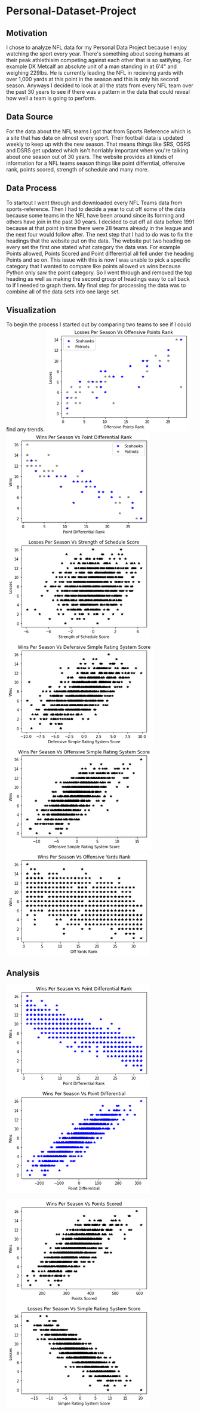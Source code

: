 # Personal-Dataset-Project

## Motivation
I chose to analyze NFL data for my Personal Data Project because I enjoy watching the sport every year. There's something about seeing humans at their peak athlethisim competing against each other that is so satifying. For example DK Metcalf an absolute unit of a man standing in at 6'4" and weighing 229lbs. He is currently leading the NFL in recieving yards with over 1,000 yards at this point in the season and this is only his second season. Anyways I decided to look at all the stats from every NFL team over the past 30 years to see if there was a pattern in the data that could reveal how well a team is going to perform.


## Data Source
For the data about the NFL teams I got that from Sports Reference which is a site that has data on almost every sport. Their football data is updated weekly to keep up with the new season. That means things like SRS, OSRS and DSRS get updated which isn't horriably important when you're talking about one season out of 30 years. The website provides all kinds of information for a NFL teams season things like point differntial, offensive rank, points scored, strength of schedule and many more.


## Data Process
To startout I went through and downloaded every NFL Teams data from sports-reference. Then I had to decide a year to cut off some of the data because some teams in the NFL have been around since its forming and others have join in the past 30 years. I decided to cut off all data before 1991 because at that point in time there were 28 teams already in the league and the next four would follow after. The next step that I had to do was to fix the headings that the website put on the data. The website put two heading on every set the first one stated what category the data was. For example Points allowed, Points Scored and Point differential all fell under the heading Points and so on. This issue with this is now I was unable to pick a specific category that I wanted to compare like points allowed vs wins because Python only saw the point category. So I went through and removed the top heading as well as making the second group of headings easy to call back to if I needed to graph them. My final step for processing the data was to combine all of the data sets into one large set.


## Visualization
To begin the process I started out by comparing two teams to see if I could find any trends.
![l vs off pt rk](https://github.com/Philip-Bailey/Personal-Dataset-Project/blob/master/L%20vs%20Off%20Pt%20Rk.png)
![w vs pt dif rk](https://github.com/Philip-Bailey/Personal-Dataset-Project/blob/master/W%20vs%20Pt%20Dif%20Rk.png)
![L vs SoS](https://github.com/Philip-Bailey/Personal-Dataset-Project/blob/master/L%20vs%20SoS.png)
![W vs DSRS](https://github.com/Philip-Bailey/Personal-Dataset-Project/blob/master/W%20vs%20DSRS.png)
![W vs OSRS](https://github.com/Philip-Bailey/Personal-Dataset-Project/blob/master/W%20vs%20OSRS.png)
![W vs Off Yds RK](https://github.com/Philip-Bailey/Personal-Dataset-Project/blob/master/W%20vs%20Off%20Yds%20Rk.png)


## Analysis

![W vs Pt Dif](https://github.com/Philip-Bailey/Personal-Dataset-Project/blob/master/W%20vs%20Pt%20Dif%20NFL.png)
![W vs Pt Dif](https://github.com/Philip-Bailey/Personal-Dataset-Project/blob/master/W%20vs%20Pt%20Dif.png)

![W vs Pt S](https://github.com/Philip-Bailey/Personal-Dataset-Project/blob/master/W%20vs%20Pts%20S.png)
![L vs SRS](https://github.com/Philip-Bailey/Personal-Dataset-Project/blob/master/L%20vs%20SRS.png)


